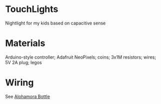 # TouchLights
Nightlight for my kids based on capacitive sense
# Materials
Arduino-style controller; Adafruit NeoPixels; coins; 3x1M resistors; wires; 5V 2A plug; legos
# Wiring
See [Alohamora Bottle](https://learn.adafruit.com/alohamora-bottle/wiring-diagram)
